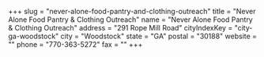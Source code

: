 +++
slug = "never-alone-food-pantry-and-clothing-outreach"
title = "Never Alone Food Pantry & Clothing Outreach"
name = "Never Alone Food Pantry & Clothing Outreach"
address = "291 Rope Mill Road"
cityIndexKey = "city-ga-woodstock"
city = "Woodstock"
state = "GA"
postal = "30188"
website = ""
phone = "770-363-5272"
fax = ""
+++
